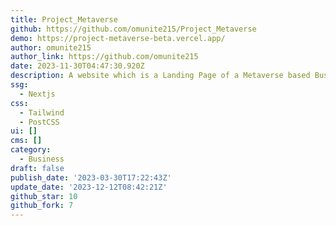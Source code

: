 ```yaml
---
title: Project_Metaverse
github: https://github.com/omunite215/Project_Metaverse
demo: https://project-metaverse-beta.vercel.app/
author: omunite215
author_link: https://github.com/omunite215
date: 2023-11-30T04:47:30.920Z
description: A website which is a Landing Page of a Metaverse based Business.
ssg:
  - Nextjs
css:
  - Tailwind
  - PostCSS
ui: []
cms: []
category:
  - Business
draft: false
publish_date: '2023-03-30T17:22:43Z'
update_date: '2023-12-12T08:42:21Z'
github_star: 10
github_fork: 7
---
```

